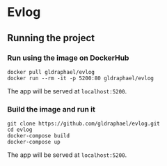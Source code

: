 # Evlog

## Running the project

### Run using the image on DockerHub

```
docker pull gldraphael/evlog
docker run --rm -it -p 5200:80 gldraphael/evlog
```

The app will be served at `localhost:5200`.

### Build the image and run it

```
git clone https://github.com/gldraphael/evlog.git
cd evlog
docker-compose build
docker-compose up
```

The app will be served at `localhost:5200`.
